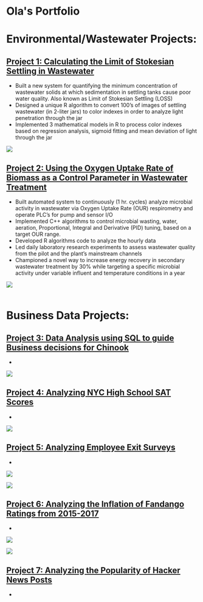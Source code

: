 # Ola's Portfolio

# Environmental/Wastewater Projects:

## [Project 1: Calculating the Limit of Stokesian Settling in Wastewater](https://github.com/OlaOlagunju/LOSS_Project)
-	Built a new system for quantifying the minimum concentration of wastewater solids at which sedimentation in settling tanks cause poor water quality. Also known as Limit of Stokesian Settling (LOSS) 
- Designed a unique R algorithm to convert 100’s of images of settling wastewater (in 2-liter jars) to color indexes in order to analyze light penetration through the jar
- Implemented 3 mathematical models in R to process color indexes based on regression analysis, sigmoid fitting and mean deviation of light through the jar

![](./images/fig_14.jpg)<br />



## [Project 2: Using the Oxygen Uptake Rate of Biomass as a Control Parameter in Wastewater Treatment](https://github.com/OlaOlagunju/OUR_Project)
- Built automated system to continuously (1 hr. cycles) analyze microbial activity in wastewater via Oxygen Uptake Rate (OUR) respirometry and operate PLC’s for pump and sensor I/O
- Implemented C++ algorithms to control microbial wasting, water, aeration, Proportional, Integral and Derivative (PID) tuning, based on a target OUR range.
- Developed R algorithms code to analyze the hourly data
- Led daily laboratory research experiments to assess wastewater quality from the pilot and the plant’s mainstream channels
- Championed a novel way to increase energy recovery in secondary wastewater treatment by 30% while targeting a specific microbial activity under variable influent and temperature conditions in a year

![](./images/fig_3.jpg)<br /><br />







# Business Data Projects:
## [Project 3: Data Analysis using SQL to guide Business decisions for Chinook](https://github.com/OlaOlagunju/SQL_Business_Project)
- 

![](./images/fig_1.png)<br />



## [Project 4: Analyzing NYC High School SAT Scores](https://github.com/OlaOlagunju/SAT_Scores_Project)
- 

![](./images/fig_6.png)<br />



## [Project 5: Analyzing Employee Exit Surveys](https://github.com/OlaOlagunju/Employee_Survey_Project)
- 

![](./images/fig_11.png)<br />


![](./images/fig_2.png)<br />



## [Project 6: Analyzing the Inflation of Fandango Ratings from 2015-2017](https://github.com/OlaOlagunju/Fandango_Ratings_Project)
- 

![](./images/fig_21.png)<br />


![](./images/fig_22.png)<br />



## [Project 7: Analyzing the Popularity of Hacker News Posts](https://github.com/OlaOlagunju/Hacker_News_Project)
- 

